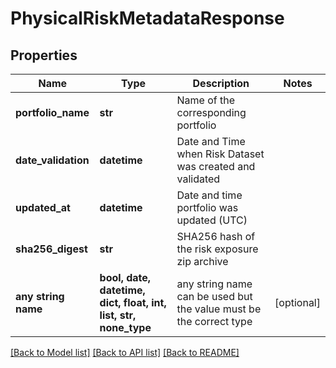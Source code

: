 # PhysicalRiskMetadataResponse


## Properties
Name | Type | Description | Notes
------------ | ------------- | ------------- | -------------
**portfolio_name** | **str** | Name of the corresponding portfolio | 
**date_validation** | **datetime** | Date and Time when Risk Dataset was created and validated | 
**updated_at** | **datetime** | Date and time portfolio was updated (UTC) | 
**sha256_digest** | **str** | SHA256 hash of the risk exposure zip archive | 
**any string name** | **bool, date, datetime, dict, float, int, list, str, none_type** | any string name can be used but the value must be the correct type | [optional]

[[Back to Model list]](../README.md#documentation-for-models) [[Back to API list]](../README.md#documentation-for-api-endpoints) [[Back to README]](../README.md)


